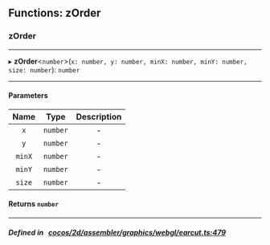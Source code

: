 ## Functions: zOrder

### zOrder


___
▸ **zOrder**<`number`\>(`x: number, y: number, minX: number, minY: number, size: number`): `number`
___


#### Parameters

| Name | Type | Description |
| :------: | :------: | :------: |
| `x` | `number` | - |
| `y` | `number` | - |
| `minX` | `number` | - |
| `minY` | `number` | - |
| `size` | `number` | - |

#### Returns `number` 
___


##### Defined in &nbsp;   [cocos/2d/assembler/graphics/webgl/earcut.ts:479](https://github.com/cocos-creator/engine/blob/c7bf6b8a9/cocos/2d/assembler/graphics/webgl/earcut.ts#L479)&nbsp;
